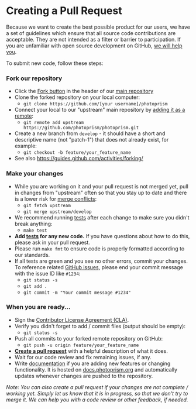# Creating a Pull Request

Because we want to create the best possible product for our users, we have a set of guidelines which ensure that all source code contributions are acceptable. They are not intended as a filter or barrier to participation. If you are unfamiliar with open source development on GitHub, [we will help you](https://groups.google.com/a/photoprism.org/forum/#!forum/developers).

To submit new code, follow these steps:

### Fork our repository ###
  * Click the [Fork button](https://help.github.com/articles/working-with-forks/) in the header of our [main repository](https://github.com/photoprism/photoprism)
  * Clone the forked repository on your local computer: 
    * `git clone https://github.com/[your username]/photoprism`
  * Connect your local to our "upstream" main repository by [adding it as a remote](https://help.github.com/articles/configuring-a-remote-for-a-fork/): 
    * `git remote add upstream https://github.com/photoprism/photoprism.git` 
  * Create a new branch from `develop` - it should have a short and descriptive name (not "patch-1") that does not already exist, for example:
    * `git checkout -b feature/your_feature_name` 
  * See also https://guides.github.com/activities/forking/

### Make your changes ###
  * While you are working on it and your pull request is not merged yet, pull in changes from "upstream" often so that you stay up to date and there is a lower risk for [merge conflicts](https://help.github.com/articles/resolving-a-merge-conflict-using-the-command-line/):
    * `git fetch upstream`
    * `git merge upstream/develop`
  * We recommend running [tests](https://docs.photoprism.org/developer-guide/tests/) after each change to make sure you didn't break anything:
    * `make test`
  * **Add [tests](https://docs.photoprism.org/developer-guide/tests/) for any new code.** If you have questions about how to do this, please ask in your pull request.
  * Please run `make fmt` to ensure code is properly formatted according to our standards.
  * If all tests are green and you see no other errors, commit your changes. To reference related [GitHub issues](https://github.com/photoprism/photoprism/issues), please end your commit message with the issue ID like `#1234`:
      * `git status -s`
      * `git add .`
      * `git commit -m "Your commit message #1234"`

### When you are ready... ###
  * Sign the [Contributor License Agreement (CLA)](https://cla-assistant.io/photoprism/photoprism).
  * Verify you didn't forget to add / commit files (output should be empty): 
    * `git status -s`
  * Push all commits to your forked remote repository on GitHub:
    * `git push -u origin feature/your_feature_name`
  * **[Create a pull request](https://help.github.com/articles/creating-a-pull-request/)** with a helpful description of what it does.
  * Wait for our code review and fix remaining issues, if any.
  * Write [documentation](https://docs.photoprism.org/developer-guide/documentation/) if you are adding new features or changing functionality. It is hosted on [docs.photoprism.org](https://docs.photoprism.org/) and automatically updates whenever changes are pushed to the repository.

*Note: You can also create a pull request if your changes are not complete / working yet. Simply let us know that it is in progress, so that we don't try to merge it. We can help you with a code review or other feedback, if needed.*
